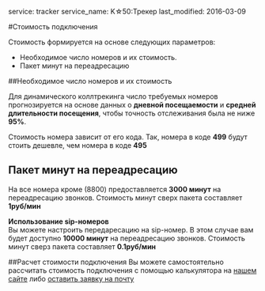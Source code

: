 service: tracker
service_name: K☆50:Трекер
last_modified: 2016-03-09

#Стоимость подключения

Стоимость формируется на основе следующих параметров:

+ Необходимое число номеров и их стоимость.
+ Пакет минут на переадресацию

##Необходимое число номеров и их стоимость

Для динамического коллтрекинга число требуемых номеров прогнозируется на основе данных о **дневной посещаемости** и **средней длительности посещения**, чтобы точность отслеживания была не ниже **95%**.

Стоимость номера зависит от его кода. Так, номера в коде **499** будут стоить дешевле, чем номера в коде **495**

## Пакет минут на переадресацию

На все номера кроме (8800) предоставляется **3000 минут** на переадресацию звонков. Стоимость минут сверх пакета составляет **1руб/мин**

**Использование sip-номеров**<br/>
Вы можете настроить передаресацию на sip-номер. В этом случае вам будет доступно **10000 минут** на переадресацию звонков. Стоимость минут сверз пакета составляет **0.1руб/мин**

##Расчет стоимости подключения
Вы можете самостоятельно рассчитать стоимость подключения с помощью калькулятора на <a href="http://k50.ru/servisy/k50-tracker/" target="_blank">нашем сайте</a> либо <a href="mailto:welcome@k50.ru" target="_blank">оставить заявку на почту</a>